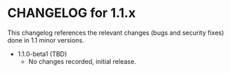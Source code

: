 CHANGELOG for 1.1.x
===================

This changelog references the relevant changes (bugs and security fixes) done in 1.1 minor versions.

* 1.1.0-beta1 (TBD)
    - No changes recorded, initial release.

